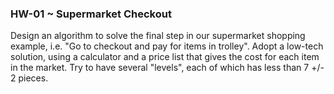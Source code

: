 ### HW-01 ~ Supermarket Checkout

Design an algorithm to solve the final step in our supermarket shopping example, i.e. "Go to checkout and pay for items in trolley". Adopt a low-tech solution, using a calculator and a price list that gives the cost for each item in the market. Try to have several "levels", each of which has less than 7 +/- 2 pieces.
